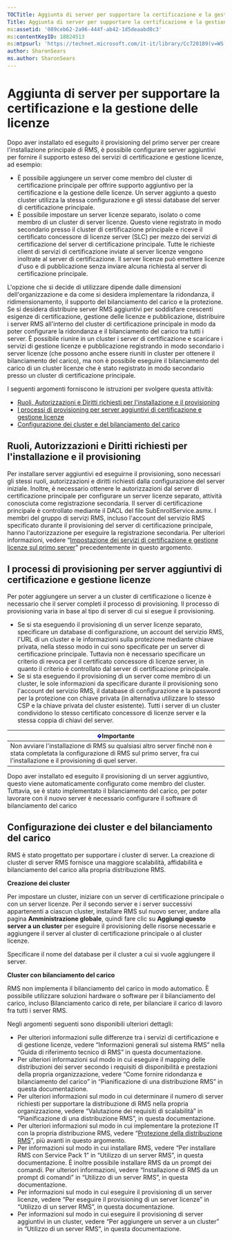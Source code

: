 ```yaml
---
TOCTitle: Aggiunta di server per supportare la certificazione e la gestione delle licenze
Title: Aggiunta di server per supportare la certificazione e la gestione delle licenze
ms:assetid: '089ceb62-2a96-444f-ab42-1d5deaabd0c3'
ms:contentKeyID: 18824513
ms:mtpsurl: 'https://technet.microsoft.com/it-it/library/Cc720189(v=WS.10)'
author: SharonSears
ms.author: SharonSears
---
```


Aggiunta di server per supportare la certificazione e la gestione delle licenze
===============================================================================

Dopo aver installato ed eseguito il provisioning del primo server per creare l'installazione principale di RMS, è possibile configurare server aggiuntivi per fornire il supporto esteso dei servizi di certificazione e gestione licenze, ad esempio:

-   È possibile aggiungere un server come membro del cluster di certificazione principale per offrire supporto aggiuntivo per la certificazione e la gestione delle licenze. Un server aggiunto a questo cluster utilizza la stessa configurazione e gli stessi database del server di certificazione principale.
-   È possibile impostare un server licenze separato, isolato o come membro di un cluster di server licenze. Questo viene registrato in modo secondario presso il cluster di certificazione principale e riceve il certificato concessore di licenze server (SLC) per mezzo dei servizi di certificazione del server di certificazione principale. Tutte le richieste client di servizi di certificazione inviate al server licenze vengono inoltrate al server di certificazione. Il server licenze può emettere licenze d'uso e di pubblicazione senza inviare alcuna richiesta al server di certificazione principale.

L'opzione che si decide di utilizzare dipende dalle dimensioni dell'organizzazione e da come si desidera implementare la ridondanza, il ridimensionamento, il supporto del bilanciamento del carico e la protezione. Se si desidera distribuire server RMS aggiuntivi per soddisfare crescenti esigenze di certificazione, gestione delle licenze e pubblicazione, distribuire i server RMS all'interno del cluster di certificazione principale in modo da poter configurare la ridondanza e il bilanciamento del carico tra tutti i server. È possibile riunire in un cluster i server di certificazione e scaricare i servizi di gestione licenze e pubblicazione registrando in modo secondario i server licenze (che possono anche essere riuniti in cluster per ottenere il bilanciamento del carico), ma non è possibile eseguire il bilanciamento del carico di un cluster licenze che è stato registrato in modo secondario presso un cluster di certificazione principale.

I seguenti argomenti forniscono le istruzioni per svolgere questa attività:

-   [Ruoli, Autorizzazioni e Diritti richiesti per l'installazione e il provisioning](#bkmk_1)
-   [I processi di provisioning per server aggiuntivi di certificazione e gestione licenze](#bkmk_2)
-   [Configurazione dei cluster e del bilanciamento del carico](#bkmk_3)

<span id="BKMK_1"></span>
Ruoli, Autorizzazioni e Diritti richiesti per l'installazione e il provisioning
-------------------------------------------------------------------------------

Per installare server aggiuntivi ed eseguirne il provisioning, sono necessari gli stessi ruoli, autorizzazioni e diritti richiesti dalla configurazione del server iniziale. Inoltre, è necessario ottenere le autorizzazioni dal server di certificazione principale per configurare un server licenze separato, attività conosciuta come registrazione secondaria. Il server di certificazione principale è controllato mediante il DACL del file SubEnrollService.asmx. I membri del gruppo di servizi RMS, incluso l'account del servizio RMS specificato durante il provisioning del server di certificazione principale, hanno l'autorizzazione per eseguire la registrazione secondaria. Per ulteriori informazioni, vedere “[Impostazione dei servizi di certificazione e gestione licenze sul primo server](https://technet.microsoft.com/cce29a2f-984f-48ed-9187-0eb68286ec5b)” precedentemente in questo argomento.

<span id="BKMK_2"></span>
I processi di provisioning per server aggiuntivi di certificazione e gestione licenze
-------------------------------------------------------------------------------------

Per poter aggiungere un server a un cluster di certificazione o licenze è necessario che il server completi il processo di provisioning. Il processo di provisioning varia in base al tipo di server di cui si esegue il provisioning.

-   Se si sta eseguendo il provisioning di un server licenze separato, specificare un database di configurazione, un account del servizio RMS, l'URL di un cluster e le informazioni sulla protezione mediante chiave privata, nella stesso modo in cui sono specificate per un server di certificazione principale. Tuttavia non è necessario specificare un criterio di revoca per il certificato concessore di licenze server, in quanto il criterio è controllato dal server di certificazione principale.
-   Se si sta eseguendo il provisioning di un server come membro di un cluster, le sole informazioni da specificare durante il provisioning sono l'account del servizio RMS, il database di configurazione e la password per la protezione con chiave privata (in alternativa utilizzare lo stesso CSP e la chiave privata del cluster esistente). Tutti i server di un cluster condividono lo stesso certificato concessore di licenze server e la stessa coppia di chiavi del server.

| ![](/security-updates/images/Cc720189.Important(WS.10).gif)Importante                                                                                                                |
|-------------------------------------------------------------------------------------------------------------------------------------------------------------------------------------------------|
| Non avviare l'installazione di RMS su qualsiasi altro server finché non è stata completata la configurazione di RMS sul primo server, fra cui l'installazione e il provisioning di quel server. |

Dopo aver installato ed eseguito il provisioning di un server aggiuntivo, questo viene automaticamente configurato come membro del cluster. Tuttavia, se è stato implementato il bilanciamento del carico, per poter lavorare con il nuovo server è necessario configurare il software di bilanciamento del carico

<span id="BKMK_3"></span>
Configurazione dei cluster e del bilanciamento del carico
---------------------------------------------------------

RMS è stato progettato per supportare i cluster di server. La creazione di cluster di server RMS fornisce una maggiore scalabilità, affidabilità e bilanciamento del carico alla propria distribuzione RMS.

**Creazione dei cluster**

Per impostare un cluster, iniziare con un server di certificazione principale o con un server licenze. Per il secondo server e i server successivi appartenenti a ciascun cluster, installare RMS sul nuovo server, andare alla pagina **Amministrazione globale**, quindi fare clic su **Aggiungi questo server a un cluster** per eseguire il provisioning delle risorse necessarie e aggiungere il server al cluster di certificazione principale o al cluster licenze.

Specificare il nome del database per il cluster a cui si vuole aggiungere il server.

**Cluster con bilanciamento del carico**

RMS non implementa il bilanciamento del carico in modo automatico. È possibile utilizzare soluzioni hardware o software per il bilanciamento del carico, incluso Bilanciamento carico di rete, per bilanciare il carico di lavoro fra tutti i server RMS.

Negli argomenti seguenti sono disponibili ulteriori dettagli:

-   Per ulteriori informazioni sulle differenze tra i servizi di certificazione e di gestione licenze, vedere “Informazioni generali sul sistema RMS” nella “Guida di riferimento tecnico di RMS” in questa documentazione.
-   Per ulteriori informazioni sul modo in cui eseguire il mapping delle distribuzioni dei server secondo i requisiti di disponibilità e prestazioni della propria organizzazione, vedere “Come fornire ridondanza e bilanciamento del carico” in “Pianificazione di una distribuzione RMS” in questa documentazione.
-   Per ulteriori informazioni sul modo in cui determinare il numero di server richiesti per supportare la distribuzione di RMS nella propria organizzazione, vedere “Valutazione dei requisiti di scalabilità” in “Pianificazione di una distribuzione RMS”, in questa documentazione.
-   Per ulteriori informazioni sul modo in cui implementare la protezione IT con la propria distribuzione RMS, vedere “[Protezione della distribuzione RMS](https://technet.microsoft.com/6de8b636-a824-4844-aefc-f26347abfc14)”, più avanti in questo argomento.
-   Per informazioni sul modo in cui installare RMS, vedere “Per installare RMS con Service Pack 1” in “Utilizzo di un server RMS”, in questa documentazione.
    È inoltre possibile installare RMS da un prompt dei comandi. Per ulteriori informazioni, vedere “Installazione di RMS da un prompt di comandi” in “Utilizzo di un server RMS”, in questa documentazione.
-   Per informazioni sul modo in cui eseguire il provisioning di un server licenze, vedere “Per eseguire il provisioning di un server licenze” in “Utilizzo di un server RMS”, in questa documentazione.
-   Per informazioni sul modo in cui eseguire il provisioning di server aggiuntivi in un cluster, vedere “Per aggiungere un server a un cluster” in “Utilizzo di un server RMS”, in questa documentazione.
